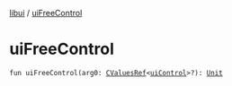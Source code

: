 [libui](index.md) / [uiFreeControl](./ui-free-control.md)

# uiFreeControl

`fun uiFreeControl(arg0: `[`CValuesRef`](../kotlinx.cinterop/-c-values-ref/index.md)`<`[`uiControl`](ui-control/index.md)`>?): `[`Unit`](https://kotlinlang.org/api/latest/jvm/stdlib/kotlin/-unit/index.html)